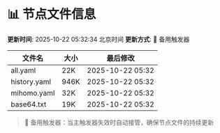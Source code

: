 # 📊 节点文件信息

**更新时间**: 2025-10-22 05:32:34 北京时间
**更新方式**: 🔄 备用触发器

| 文件名 | 大小 | 最后修改 |
|--------|------|----------|
| all.yaml | 22K | 2025-10-22 05:32 |
| history.yaml | 946K | 2025-10-22 05:32 |
| mihomo.yaml | 32K | 2025-10-22 05:32 |
| base64.txt | 19K | 2025-10-22 05:32 |

> 🔄 备用触发器：当主触发器失效时自动接管，确保节点文件的持续更新
